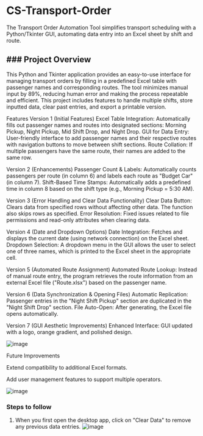 # CS-Transport-Order
The Transport Order Automation Tool simplifies transport scheduling with a Python/Tkinter GUI, automating data entry into an Excel sheet by shift and route. 

## ### Project Overview

This Python and Tkinter application provides an easy-to-use interface for managing transport orders by filling in a predefined Excel table with passenger names and corresponding routes. The tool minimizes manual input by 89%, reducing human error and making the process repeatable and efficient. This project includes features to handle multiple shifts, store inputted data, clear past entries, and export a printable version.

Features
Version 1 (Initial Features)
Excel Table Integration: Automatically fills out passenger names and routes into designated sections: Morning Pickup, Night Pickup, Mid Shift Drop, and Night Drop.
GUI for Data Entry: User-friendly interface to add passenger names and their respective routes with navigation buttons to move between shift sections.
Route Collation: If multiple passengers have the same route, their names are added to the same row.

Version 2 (Enhancements)
Passenger Count & Labels: Automatically counts passengers per route (in column 6) and labels each route as "Budget Car" (in column 7).
Shift-Based Time Stamps: Automatically adds a predefined time in column 8 based on the shift type (e.g., Morning Pickup = 5:30 AM).

Version 3 (Error Handling and Clear Data Functionality)
Clear Data Button: Clears data from specified rows without affecting other data. The function also skips rows as specified.
Error Resolution: Fixed issues related to file permissions and read-only attributes when clearing data.

Version 4 (Date and Dropdown Options)
Date Integration: Fetches and displays the current date (using network connection) on the Excel sheet.
Dropdown Selection: A dropdown menu in the GUI allows the user to select one of three names, which is printed to the Excel sheet in the appropriate cell.

Version 5 (Automated Route Assignment)
Automated Route Lookup: Instead of manual route entry, the program retrieves the route information from an external Excel file ("Route.xlsx") based on the passenger name.

Version 6 (Data Synchronization & Opening Files)
Automatic Replication: Passenger entries in the "Night Shift Pickup" section are duplicated in the "Night Shift Drop" section.
File Auto-Open: After generating, the Excel file opens automatically.

Version 7 (GUI Aesthetic Improvements)
Enhanced Interface: GUI updated with a logo, orange gradient, and polished design.

![image](https://github.com/user-attachments/assets/b1412c42-aaa3-46ed-882d-d9f0c4678db1)

Future Improvements

Extend compatibility to additional Excel formats.

Add user management features to support multiple operators.

![image](https://github.com/user-attachments/assets/92f849c3-a87e-4231-9234-955356a439fc)


### Steps to follow

1. When you first open the desktop app, click on "Clear Data" to remove any previous data entries.
![image](https://github.com/user-attachments/assets/dcb0d283-1328-42b0-ad94-33326951ca19)





